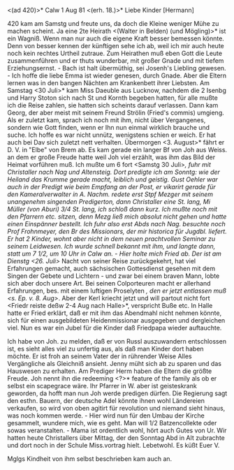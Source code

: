 <(ad 420)>* Calw 1 Aug 81
 <(erh. 18.)>*
Liebe Kinder [Hermann]

420 kam am Samstg und freute uns, da doch die Kleine weniger Mühe zu machen scheint. Ja eine 2te Heirath <(Walter in Belden) (und Mögling)>* ist ein Wagniß. Wenn man nur auch die eigene Kraft besser bemessen könnte. Denn von besser kennen der künftigen sehe ich ab, weil ich mir auch heute noch kein rechtes Urtheil zutraue. Zum Heirathen muß eben Gott die Leute zusammenführen und er thuts wunderbar, mit großer Gnade und mit tiefem Erziehungsernst. - Bach ist halt übermüthig, sei Josenh's Liebling gewesen. - Ich hoffe die liebe Emma ist wieder genesen, durch Gnade. Aber die Eltern lernen was in den bangen Nächten am Krankenbett ihrer Liebsten. 
Am Samstag <30 Juli>* kam Miss Daeuble aus Lucknow, nachdem die 2 Isenbg und Harry Stoton sich nach St und Kornth begeben hatten, für alle mußte ich die Reise zahlen, sie hatten sich scheints darauf verlassen. Dann kam Georg, der aber meist mit seinem Freund Strölin (Fried's commis) umgieng. Als er zuletzt kam, sprach ich noch mit ihm, nicht über Vergangenes, sondern wie Gott finden, wenn er Ihn nun einmal wirklich brauche und suche. Ich hoffe es war nicht unnütz, wenigstens schien er weich. Er hat auch bei Dav sich zuletzt nett verhalten. Übermorgen <3. August>* fährt er D. V. in "Elbe" von Brem ab. Es kam gerade ein langer Bf von Joh aus Weiss. an dem er große Freude hatte weil Joh viel erzählt, was ihm das Bild der Heimat vorführen muß. Ich mußte um 6 fort <Samstg 30 Juli>*, fuhr mit Christaller nach Nag und Altensteig. Dort predigte ich am Sonntg: wie der Heiland das Krumme gerade macht, leiblich und geistig. Gust Oehler war auch in der Predigt wie beim Empfang an der Post, er vikarirt gerade für den Kameralverwalter in A. Nachm. redete erst Stpf Mezger mit seinem unangenehm singenden Predigerton, dann Christaller eine St. lang, Mi Müller (von Aburi) 3/4 St. lang, ich schloß dann kurz. Ich mußte noch mit den Pfarrern etc. sitzen, denn Mezg ließ mich absolut nicht gehen und hatte einen Einspänner bestellt. Ich fuhr also erst Abds nach Nag. besuchte noch Prof Frohnmeyer, den Br des Missionars, der mir historica für Jugdbl. liefert. Er hat 2 Kinder, wohnt aber nicht in dem neuen prachtvollen Seminar zu seinem Leidwesen. Ich wurde schnell bekannt mit ihm, und langte dann, statt um 7 1/2, um 10 Uhr in Calw an. - Hier holte mich Fried ab. Der ist am Dienstg <26. Juli>* Nacht von seiner Reise zurückgekehrt, hat viel Erfahrungen gemacht, auch sächsischen Gottesdienst gesehen mit dem Singen der Gebete und Lichtern - und zwar bei einem braven Mann, lobte sich aber doch unsere Art. Bei seinen Colporteuren macht er allerhand Erfahrungen, bes. mit einem luftigen Proselyten <Lewitta>*, den er jetzt entlassen muß <s. Ep. v. 8. Aug>*. Aber der Kerl kriecht jetzt und will partout nicht fort <Friedr reiste deßw 2-4 Aug nach Halle>*, verspricht Buße etc. In Halle hatte er Fried erklärt, daß er mit ihm das Abendmahl nicht nehmen könnte, sich für einen ausgebildeten Heidenmissionar ausgegeben und dergleichen viel. Nun es war ein Jubel für die Kinder daß Friedpapa wieder auftauchte.

Ich habe von Joh. zu melden, daß er von Russl auszuwandern entschlossen ist, es sieht alles viel zu unfertig aus, als daß man Kinder dort haben möchte. Er ist froh an seinem Vater der in rührender Weise Alles Vergängliche als Gleichniß ansieht. Jenny müht sich ab zu sparen und das Hauswesen zu erhalten. Am Prediger Herm haben die Eltern die größte Freude. Joh nennt ihn die redeeming <?>* feature of the family als ob er selbst ein scapegrace wäre. Ihr Pfarrer in W. aber ist geisteskrank geworden, da hofft man nun Joh werde predigen dürfen. Die Regierung sagt den esthn. Bauern, der deutsche Adel könnte ihnen wohl Ländereien verkaufen, so wird von oben agitirt für revolution und niemand sieht hinaus, was noch kommen werde. - Hier wird nun für den Umbau der Kirche gesammelt, wundere mich, wie es geht. Man will 1/2 Batzencollekte oder sowas veranstalten. - Mama ist ordentlich wohl, hört auch Gutes von Ur. Wir hatten heute Christallers über Mittag, der den Sonntag Abd in Alt zubrachte und dort noch in der Schule Miss.vortrag hielt. Lebetwohl. Es küßt
 Euer V.

Mglgs Kindheit von ihm selbst beschrieben kam auch an.

